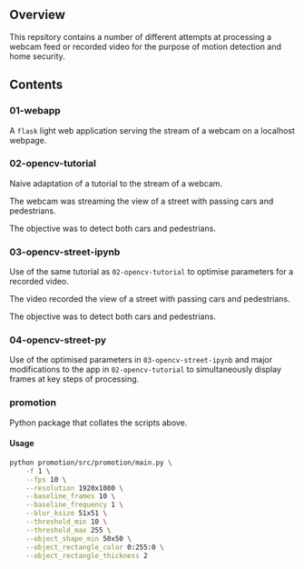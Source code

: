 ## Overview

This repsitory contains a number of different attempts at processing
a webcam feed or recorded video for the purpose of motion detection
and home security.

## Contents

### 01-webapp

A `flask` light web application serving the stream of a webcam on a localhost webpage.

### 02-opencv-tutorial

Naive adaptation of a tutorial to the stream of a webcam.

The webcam was streaming the view of a street with passing cars and pedestrians.

The objective was to detect both cars and pedestrians.

### 03-opencv-street-ipynb

Use of the same tutorial as `02-opencv-tutorial` to optimise parameters for a recorded video.

The video recorded the view of a street with passing cars and pedestrians.

The objective was to detect both cars and pedestrians.

### 04-opencv-street-py

Use of the optimised parameters in `03-opencv-street-ipynb`
and major modifications to the app in `02-opencv-tutorial`
to simultaneously display frames at key steps of processing.

### promotion

Python package that collates the scripts above.

#### Usage

```bash
python promotion/src/promotion/main.py \
    -f 1 \
    --fps 10 \
    --resolution 1920x1080 \
    --baseline_frames 10 \
    --baseline_frequency 1 \
    --blur_ksize 51x51 \
    --threshold_min 10 \
    --threshold_max 255 \
    --object_shape_min 50x50 \
    --object_rectangle_color 0:255:0 \
    --object_rectangle_thickness 2
```
